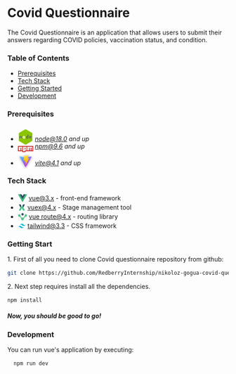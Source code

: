# Covid Questionnaire
The Covid Questionnaire is an application that allows users to submit their answers regarding COVID policies, vaccination status, and condition.

### Table of Contents
* [Prerequisites](#prerequisites)
* [Tech Stack](#tech-stack)
* [Getting Started](#getting-start)
* [Development](#development)


### Prerequisites

* <img src="readme/assets/node.png" width="35" style="position: relative; top: 8px" /> *node@18.0 and up*
* <img src="readme/assets/npm.png" width="35" style="position: relative; top: 8px" /> *npm@9.6 and up*
* <img src="readme/assets/vite.png" width="35" style="position: relative; top: 8px" /> *vite@4.1 and up*


### Tech Stack
* <img src="readme/assets/vue.png" height="18" style="position: relative; top: 4px" /> [vue@3.x](https://vuejs.org/guide/introduction.html) - front-end framework
* <img src="readme/assets/vuex.png" height="18" style="position: relative; top: 4px" /> [vuex@4.x](https://vuex.vuejs.org/) - Stage management tool
* <img src="readme/assets/vue-route.png" height="18" style="position: relative; top: 4px" /> [vue route@4.x](https://router.vuejs.org/introduction.html) - routing library
* <img src="readme/assets/tailwind.png" height="18" style="position: relative; top: 4px" /> [tailwind@3.3](https://tailwindcss.com/docs/guides/vite#vue) - CSS framework


### Getting Start

1\. First of all you need to clone Covid questionnaire repository from github:
```sh
git clone https://github.com/RedberryInternship/nikoloz-gogua-covid-questionaire.git
```
2\. Next step requires install all the dependencies.

```sh
npm install
```

##### Now, you should be good to go!


### Development

You can run vue's application by executing:

```sh
  npm run dev
```



